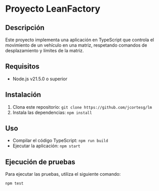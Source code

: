 # Proyecto LeanFactory

## Descripción
Este proyecto implementa una aplicación en TypeScript que controla el movimiento de un vehículo en una matriz, respetando comandos de desplazamiento y límites de la matriz.

## Requisitos
- Node.js v21.5.0 o superior

## Instalación
1. Clona este repositorio: `git clone https://github.com/jcortesg/lm`
2. Instala las dependencias: `npm install`

## Uso
- Compilar el código TypeScript: `npm run build`
- Ejecutar la aplicación: `npm start`

## Ejecución de pruebas
Para ejecutar las pruebas, utiliza el siguiente comando:
```bash
npm test
